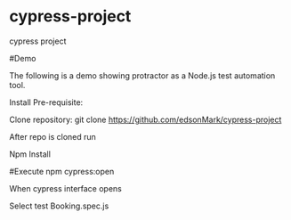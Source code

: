 # cypress-project
cypress project

#Demo

The following is a demo showing protractor as a Node.js test automation tool.

Install
Pre-requisite:

Clone repository: git clone https://github.com/edsonMark/cypress-project

After repo is cloned run

Npm Install

#Execute
npm cypress:open

When cypress interface opens

Select test Booking.spec.js